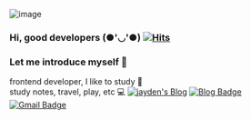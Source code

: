 ![image](https://user-images.githubusercontent.com/51406753/88994171-b65b3180-d322-11ea-8ca2-4390efeee996.png)


### Hi, good developers (●'◡'●) [![Hits](https://hits.seeyoufarm.com/api/count/incr/badge.svg?url=https%3A%2F%2Fgithub.com%2FDevJayden%2Fhit-counter)](https://hits.seeyoufarm.com)
<span>
  
### Let me introduce myself 🤟 
frontend developer, I like to study 👏 <br>
study notes, travel, play, etc 💻
<span>[![jayden's Blog](http://img.shields.io/badge/-blog-94d82d?style=flat-square&logo=blog&logoColor=4dabf7&link=https://velog.io/@jayden)](https://velog.io/@jayden)</span>
<span>[![Blog Badge](http://img.shields.io/badge/-instagram-E4405F?style=flat-square&logo=instagram&logoColor=white&link=https://www.instagram.com/jayden_developer/?hl=ko)](https://www.instagram.com/jayden_developer/?hl=ko)</span>
<span>[![Gmail Badge](https://img.shields.io/badge/Gmail-d14836?style=flat-square&logo=Gmail&logoColor=white&link=mailto:philippijw@gmail.com)](mailto:philippijw@gmail.com)</span>

